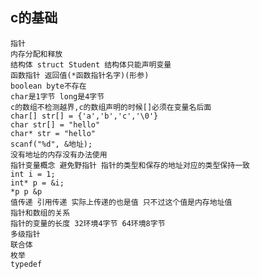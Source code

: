 ## c的基础
	指针
	内存分配和释放
	结构体 struct Student 结构体只能声明变量
	函数指针 返回值(*函数指针名字)(形参)
	boolean byte不存在
	char是1字节 long是4字节
	c的数组不检测越界,c的数组声明的时候[]必须在变量名后面
	char[] str[] = {'a','b','c','\0'}
	char str[] = "hello"
	char* str = "hello"
	scanf("%d", &地址);
	没有地址的内存没有办法使用
	指针变量概念 避免野指针 指针的类型和保存的地址对应的类型保持一致
	int i = 1;
	int* p = &i;
	*p p &p
	值传递 引用传递 实际上传递的也是值 只不过这个值是内存地址值
	指针和数组的关系
	指针的变量的长度 32环境4字节 64环境8字节
	多级指针
	联合体
	枚举
	typedef